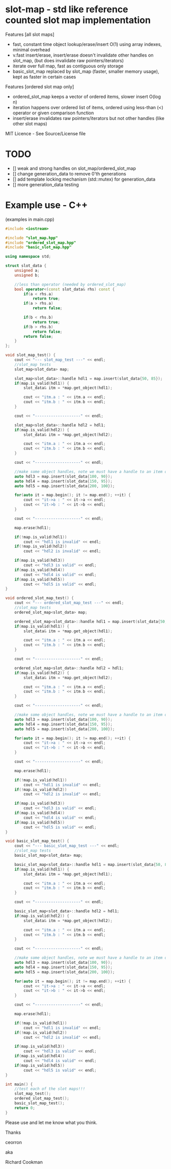 # slot-map - std like reference counted slot map implementation

Features [all slot maps]
 - fast, constant time object lookup/erase/insert O(1) using array indexes, minimal overhead
 - v.fast insert/erase, insert/erase doesn't invalidate other handles on slot_map, (but does invalidate raw pointers/iterators)
 - iterate over full map, fast as contiguous only storage
 - basic_slot_map replaced by slot_map (faster, smaller memory usage), kept as faster in certain cases

Features [ordered slot map only]
 - ordered_slot_map keeps a vector of ordered items, slower insert O(log n)
 - iteration happens over ordered list of items, ordered using less-than (<) operator or given comparison function
 - insert/erase invalidates raw pointers/iterators but not other handles (like other slot maps)

MIT Licence - See Source/License file

# TODO
 - [] weak and strong handles on slot_map/ordered_slot_map
 - [] change generation_data to remove 0'th generations
 - [] add template locking mechanism (std::mutex) for generation_data
 - [] more generation_data testing

# Example use - C++

(examples in main.cpp)

```C++
#include <iostream>

#include "slot_map.hpp"
#include "ordered_slot_map.hpp"
#include "basic_slot_map.hpp"

using namespace std;

struct slot_data {
    unsigned a;
    unsigned b;

    //less than operator (needed by ordered_slot_map)
    bool operator<(const slot_data& rhs) const {
        if(a < rhs.a)
            return true;
        if(a > rhs.a)
            return false;

        if(b < rhs.b)
            return true;
        if(b > rhs.b)
            return false;
        return false;
    }
};

void slot_map_test() {
    cout << "--- slot_map_test ---" << endl;
    //slot_map tests
    slot_map<slot_data> map;

    slot_map<slot_data>::handle hdl1 = map.insert(slot_data{50, 85});
    if(map.is_valid(hdl1)) {
        slot_data& itm = *map.get_object(hdl1);

        cout << "itm.a : " << itm.a << endl;
        cout << "itm.b : " << itm.b << endl;
    }

    cout << "--------------------" << endl;

    slot_map<slot_data>::handle hdl2 = hdl1;
    if(map.is_valid(hdl2)) {
        slot_data& itm = *map.get_object(hdl2);

        cout << "itm.a : " << itm.a << endl;
        cout << "itm.b : " << itm.b << endl;
    }

    cout << "--------------------" << endl;

    //make some object handles, note we must have a handle to an item or else the item would get instantly destroyed
    auto hdl3 = map.insert(slot_data{100, 90});
    auto hdl4 = map.insert(slot_data{150, 95});
    auto hdl5 = map.insert(slot_data{200, 100});

    for(auto it = map.begin(); it != map.end(); ++it) {
        cout << "it->a : " << it->a << endl;
        cout << "it->b : " << it->b << endl;
    }

    cout << "--------------------" << endl;

    map.erase(hdl1);

    if(!map.is_valid(hdl1))
        cout << "hdl1 is invalid" << endl;
    if(!map.is_valid(hdl2))
        cout << "hdl2 is invalid" << endl;

    if(map.is_valid(hdl3))
        cout << "hdl3 is valid" << endl;
    if(map.is_valid(hdl4))
        cout << "hdl4 is valid" << endl;
    if(map.is_valid(hdl5))
        cout << "hdl5 is valid" << endl;
}

void ordered_slot_map_test() {
    cout << "--- ordered_slot_map_test ---" << endl;
    //slot_map tests
    ordered_slot_map<slot_data> map;

    ordered_slot_map<slot_data>::handle hdl1 = map.insert(slot_data{50, 85});
    if(map.is_valid(hdl1)) {
        slot_data& itm = *map.get_object(hdl1);

        cout << "itm.a : " << itm.a << endl;
        cout << "itm.b : " << itm.b << endl;
    }

    cout << "--------------------" << endl;

    ordered_slot_map<slot_data>::handle hdl2 = hdl1;
    if(map.is_valid(hdl2)) {
        slot_data& itm = *map.get_object(hdl2);

        cout << "itm.a : " << itm.a << endl;
        cout << "itm.b : " << itm.b << endl;
    }

    cout << "--------------------" << endl;

    //make some object handles, note we must have a handle to an item or else the item would get instantly destroyed
    auto hdl3 = map.insert(slot_data{100, 90});
    auto hdl4 = map.insert(slot_data{150, 95});
    auto hdl5 = map.insert(slot_data{200, 100});

    for(auto it = map.begin(); it != map.end(); ++it) {
        cout << "it->a : " << it->a << endl;
        cout << "it->b : " << it->b << endl;
    }

    cout << "--------------------" << endl;

    map.erase(hdl1);

    if(!map.is_valid(hdl1))
        cout << "hdl1 is invalid" << endl;
    if(!map.is_valid(hdl2))
        cout << "hdl2 is invalid" << endl;

    if(map.is_valid(hdl3))
        cout << "hdl3 is valid" << endl;
    if(map.is_valid(hdl4))
        cout << "hdl4 is valid" << endl;
    if(map.is_valid(hdl5))
        cout << "hdl5 is valid" << endl;
}

void basic_slot_map_test() {
    cout << "--- basic_slot_map_test ---" << endl;
    //slot_map tests
    basic_slot_map<slot_data> map;

    basic_slot_map<slot_data>::handle hdl1 = map.insert(slot_data{50, 85});
    if(map.is_valid(hdl1)) {
        slot_data& itm = *map.get_object(hdl1);

        cout << "itm.a : " << itm.a << endl;
        cout << "itm.b : " << itm.b << endl;
    }

    cout << "--------------------" << endl;

    basic_slot_map<slot_data>::handle hdl2 = hdl1;
    if(map.is_valid(hdl2)) {
        slot_data& itm = *map.get_object(hdl2);

        cout << "itm.a : " << itm.a << endl;
        cout << "itm.b : " << itm.b << endl;
    }

    cout << "--------------------" << endl;

    //make some object handles, note we must have a handle to an item or else the item would get instantly destroyed
    auto hdl3 = map.insert(slot_data{100, 90});
    auto hdl4 = map.insert(slot_data{150, 95});
    auto hdl5 = map.insert(slot_data{200, 100});

    for(auto it = map.begin(); it != map.end(); ++it) {
        cout << "it->a : " << it->a << endl;
        cout << "it->b : " << it->b << endl;
    }

    cout << "--------------------" << endl;

    map.erase(hdl1);

    if(!map.is_valid(hdl1))
        cout << "hdl1 is invalid" << endl;
    if(!map.is_valid(hdl2))
        cout << "hdl2 is invalid" << endl;

    if(map.is_valid(hdl3))
        cout << "hdl3 is valid" << endl;
    if(map.is_valid(hdl4))
        cout << "hdl4 is valid" << endl;
    if(map.is_valid(hdl5))
        cout << "hdl5 is valid" << endl;
}

int main() {
    //test each of the slot maps!!!
    slot_map_test();
    ordered_slot_map_test();
    basic_slot_map_test();
    return 0;
}
```

Please use and let me know what you think.

Thanks

ceorron

aka

Richard Cookman
